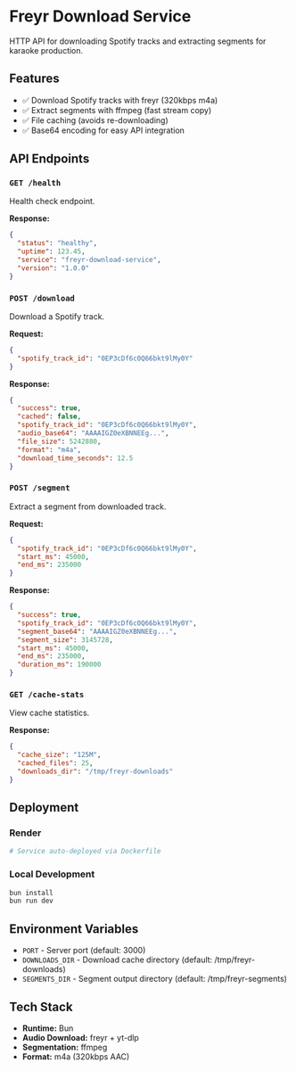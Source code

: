 # Freyr Download Service

HTTP API for downloading Spotify tracks and extracting segments for karaoke production.

## Features

- ✅ Download Spotify tracks with freyr (320kbps m4a)
- ✅ Extract segments with ffmpeg (fast stream copy)
- ✅ File caching (avoids re-downloading)
- ✅ Base64 encoding for easy API integration

## API Endpoints

### `GET /health`
Health check endpoint.

**Response:**
```json
{
  "status": "healthy",
  "uptime": 123.45,
  "service": "freyr-download-service",
  "version": "1.0.0"
}
```

### `POST /download`
Download a Spotify track.

**Request:**
```json
{
  "spotify_track_id": "0EP3cDf6c0Q66bkt9lMy0Y"
}
```

**Response:**
```json
{
  "success": true,
  "cached": false,
  "spotify_track_id": "0EP3cDf6c0Q66bkt9lMy0Y",
  "audio_base64": "AAAAIGZ0eXBNNEEg...",
  "file_size": 5242880,
  "format": "m4a",
  "download_time_seconds": 12.5
}
```

### `POST /segment`
Extract a segment from downloaded track.

**Request:**
```json
{
  "spotify_track_id": "0EP3cDf6c0Q66bkt9lMy0Y",
  "start_ms": 45000,
  "end_ms": 235000
}
```

**Response:**
```json
{
  "success": true,
  "spotify_track_id": "0EP3cDf6c0Q66bkt9lMy0Y",
  "segment_base64": "AAAAIGZ0eXBNNEEg...",
  "segment_size": 3145728,
  "start_ms": 45000,
  "end_ms": 235000,
  "duration_ms": 190000
}
```

### `GET /cache-stats`
View cache statistics.

**Response:**
```json
{
  "cache_size": "125M",
  "cached_files": 25,
  "downloads_dir": "/tmp/freyr-downloads"
}
```

## Deployment

### Render
```bash
# Service auto-deployed via Dockerfile
```

### Local Development
```bash
bun install
bun run dev
```

## Environment Variables

- `PORT` - Server port (default: 3000)
- `DOWNLOADS_DIR` - Download cache directory (default: /tmp/freyr-downloads)
- `SEGMENTS_DIR` - Segment output directory (default: /tmp/freyr-segments)

## Tech Stack

- **Runtime:** Bun
- **Audio Download:** freyr + yt-dlp
- **Segmentation:** ffmpeg
- **Format:** m4a (320kbps AAC)
